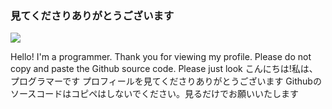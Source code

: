### 見てくださりありがとうございます

 <img src="https://github-readme-stats.vercel.app/api/top-langs/?username=eita0819&layout=compact">

Hello! I'm a programmer. Thank you for viewing my profile. Please do not copy and paste the Github source code. Please just look
こんにちは!私は、プログラマーです
プロフィールを見てくださりありがとうございます
Githubのソースコードはコピペはしないでください。見るだけでお願いいたします
